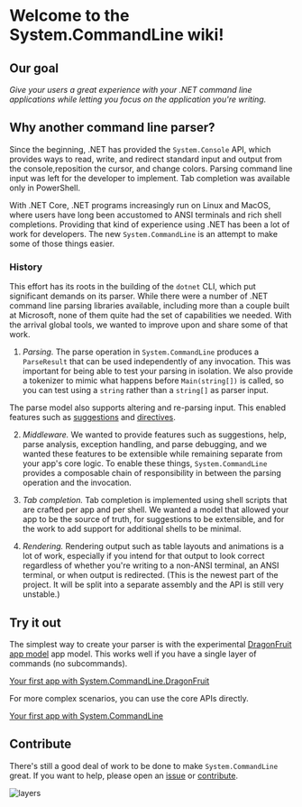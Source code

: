 # Welcome to the System.CommandLine wiki!

## Our goal

_Give your users a great experience with your .NET command line applications while letting you focus on the application you're writing._

## Why another command line parser?

Since the beginning, .NET has provided the `System.Console` API, which provides ways to read, write, and redirect standard input and output from the console,reposition the cursor, and change colors. Parsing command line input was left for the developer to implement. Tab completion was available only in PowerShell.

With .NET Core, .NET programs increasingly run on Linux and MacOS, where users have long been accustomed to ANSI terminals and rich shell completions. Providing that kind of experience using .NET has been a lot of work for developers. The new `System.CommandLine` is an attempt to make some of those things easier.

### History

This effort has its roots in the building of the `dotnet` CLI, which put significant demands on its parser. While there were a number of .NET command line parsing libraries available, including more than a couple built at Microsoft, none of them quite had the set of capabilities we needed. With the arrival global tools, we wanted to improve upon and share some of that work.

1. _Parsing._ The parse operation in `System.CommandLine` produces a `ParseResult` that can be used independently of any invocation. This was important for being able to test your parsing in isolation. We also provide a tokenizer to mimic what happens before `Main(string[])` is called, so you can test using a `string` rather than a `string[]` as parser input.

The parse model also supports altering and re-parsing input. This enabled features such as [suggestions](Features-overview#Suggestions) and [directives](Command-line-syntax.md#directives).

2. _Middleware._ We wanted to provide features such as suggestions, help, parse analysis, exception handling, and parse debugging, and we wanted these features to be extensible while remaining separate from your app's core logic. To enable these things, `System.CommandLine` provides a composable chain of responsibility in between the parsing operation and the invocation.

3. _Tab completion._ Tab completion is implemented using shell scripts that are crafted per app and per shell. We wanted a model that allowed your app to be the source of truth, for suggestions to be extensible, and for the work to add support for additional shells to be minimal.

4. _Rendering._ Rendering output such as table layouts and animations is a lot of work, especially if you intend for that output to look correct regardless of whether you're writing to a non-ANSI terminal, an ANSI terminal, or when output is redirected. (This is the newest part of the project. It will be split into a separate assembly and the API is still very unstable.)

## Try it out

The simplest way to create your parser is with the experimental [DragonFruit app model](DragonFruit-overview) app model. This works well if you have a single layer of commands (no subcommands).

[Your first app with System.CommandLine.DragonFruit](Your-first-app-with-System.CommandLine.DragonFruit)

For more complex scenarios, you can use the core APIs directly.

[Your first app with System.CommandLine](Your-first-app-with-System.CommandLine)

## Contribute

There's still a good deal of work to be done to make `System.CommandLine` great. If you want to help, please open an [issue](https://github.com/dotnet/command-line-api/issues) or [contribute](https://github.com/dotnet/command-line-api/blob/master/CONTRIBUTING.md).

![layers](https://user-images.githubusercontent.com/547415/50188724-5fcceb00-02d7-11e9-9c33-4b91d70f963e.png)
